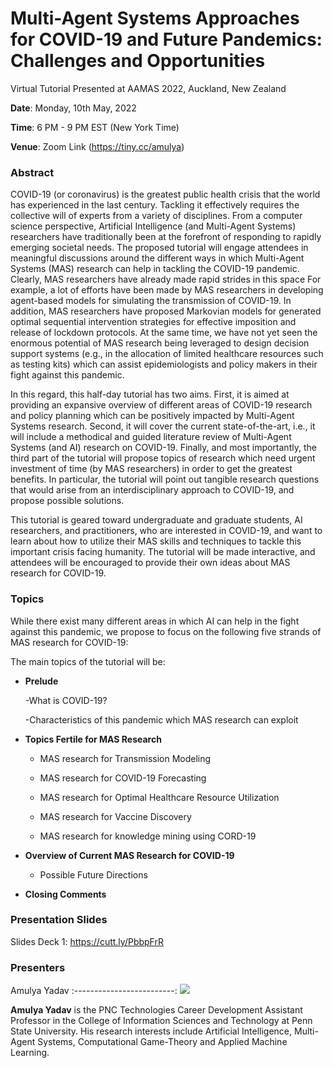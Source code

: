 # Multi-Agent Systems Approaches for COVID-19 and Future Pandemics: Challenges and Opportunities

Virtual Tutorial Presented at AAMAS 2022, Auckland, New Zealand

**Date**: Monday, 10th May, 2022

**Time**: 6 PM - 9 PM EST (New York Time)

**Venue**: Zoom Link (https://tiny.cc/amulya)

### Abstract
COVID-19 (or coronavirus) is the greatest public health crisis that the world has experienced in the last century. Tackling it effectively requires the collective will of experts from a variety of disciplines. From a computer science perspective, Artificial Intelligence (and Multi-Agent Systems) researchers have traditionally been at the forefront of responding to rapidly emerging societal needs. The proposed tutorial will engage attendees in meaningful discussions around the different ways in which Multi-Agent Systems (MAS) research can help in tackling the COVID-19 pandemic. Clearly, MAS researchers have already made rapid strides in this space For example, a lot of efforts have been made by MAS researchers in developing agent-based models for simulating the transmission of COVID-19. In addition, MAS researchers have proposed Markovian models for generated optimal sequential intervention strategies for effective imposition and release of lockdown protocols. At the same time, we have not yet seen the enormous potential of MAS research being leveraged to design decision support systems (e.g., in the allocation of limited healthcare resources such as testing kits) which can assist epidemiologists and policy makers in their fight against this pandemic.

In this regard, this half-day tutorial has two aims. First, it is aimed at providing an expansive overview of different areas of COVID-19 research and policy planning which can be positively impacted by Multi-Agent Systems research. Second, it will cover the current state-of-the-art, i.e., it will include a methodical and guided literature review of Multi-Agent Systems (and AI) research on COVID-19. Finally, and most importantly, the third part of the tutorial will propose topics of research which need urgent investment of time (by MAS researchers) in order to get the greatest benefits. In particular, the tutorial will point out tangible research questions that would arise from an interdisciplinary approach to COVID-19, and propose possible solutions.

This tutorial is geared toward undergraduate and graduate students, AI researchers, and practitioners, who are interested in COVID-19, and want to learn about how to utilize their MAS skills and techniques to tackle this important crisis facing humanity. The tutorial will be made interactive, and attendees will be encouraged to provide their own ideas about MAS research for COVID-19.

### Topics
While there exist many different areas in which AI can help in the fight against this pandemic, we propose to focus on the following five strands of MAS research for COVID-19:

The main topics of the tutorial will be:
- **Prelude**

  -What is COVID-19?
  
  -Characteristics of this pandemic which MAS research can exploit
  
- **Topics Fertile for MAS Research**

  - MAS research for Transmission Modeling
  
  - MAS research for COVID-19 Forecasting
  
  - MAS research for Optimal Healthcare Resource Utilization
  
  - MAS research for Vaccine Discovery
  
  - MAS research for knowledge mining using CORD-19
  
- **Overview of Current MAS Research for COVID-19**

  - Possible Future Directions
  
- **Closing Comments**
  
### Presentation Slides

Slides Deck 1: https://cutt.ly/PbbpFrR

### Presenters

Amulya Yadav
:-------------------------:
![](https://i.ibb.co/2ZN3fFH/rescaled.png)

**Amulya Yadav** is the PNC Technologies Career Development Assistant Professor in the College of Information Sciences and Technology at Penn State University. His research interests include Artificial Intelligence, Multi-Agent Systems, Computational Game-Theory and Applied Machine Learning.
